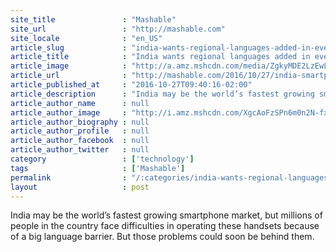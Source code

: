 ```yaml
---
site_title               : "Mashable"
site_url                 : "http://mashable.com"
site_locale              : "en_US"
article_slug             : "india-wants-regional-languages-added-in-every-phone-sold-in-the-country"
article_title            : "India wants regional languages added in every phone sold in the country"
article_image            : "http://a.amz.mshcdn.com/media/ZgkyMDE2LzEwLzI3LzljL2hfNTA5MjA4NDUuYTgyYjQuanBnCnAJdGh1bWIJMTIwMHg2MzAKZQlqcGc/10ac7a96/472/h_50920845.jpg"
article_url              : "http://mashable.com/2016/10/27/india-smartphone-feature-regional-language-2017/"
article_published_at     : "2016-10-27T09:40:16-02:00"
article_description      : "India may be the world’s fastest growing smartphone market, but millions of people in the country face difficulties in operating these handsets because of a big language barrier. But those problems could soon be behind them."
article_author_name      : null
article_author_image     : "http://i.amz.mshcdn.com/XgcAoFzSPn6m0n2N-fxb3PBjEXw=/90x90/2016%2F09%2F19%2F50%2F201609199fnewnewnew.b79e7.7c49f.jpg"
article_author_biography : null
article_author_profile   : null
article_author_facebook  : null
article_author_twitter   : null
category                 : ['technology']
tags                     : ['Mashable']
permalink                : "/:categories/india-wants-regional-languages-added-in-every-phone-sold-in-the-country/"
layout                   : post
---
```


India may be the world’s fastest growing smartphone market, but millions of people in the country face difficulties in operating these handsets because of a big language barrier. But those problems could soon be behind them.
